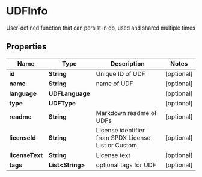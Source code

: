 

# UDFInfo

User-defined function that can persist in db, used and shared multiple times

## Properties

| Name | Type | Description | Notes |
|------------ | ------------- | ------------- | -------------|
|**id** | **String** | Unique ID of UDF |  [optional] |
|**name** | **String** | name of UDF |  [optional] |
|**language** | **UDFLanguage** |  |  [optional] |
|**type** | **UDFType** |  |  [optional] |
|**readme** | **String** | Markdown readme of UDFs |  [optional] |
|**licenseId** | **String** | License identifier from SPDX License List or Custom |  [optional] |
|**licenseText** | **String** | License text |  [optional] |
|**tags** | **List&lt;String&gt;** | optional tags for UDF |  [optional] |



